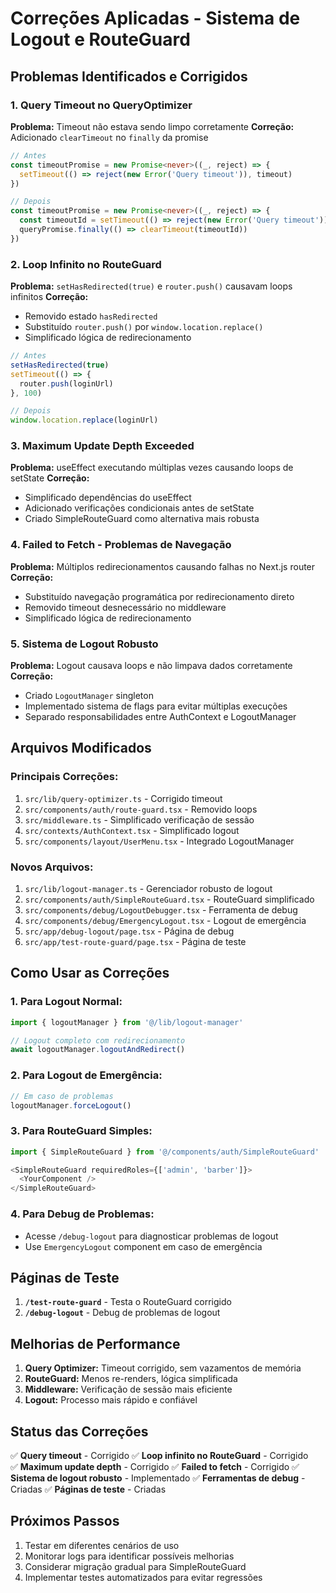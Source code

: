 # Correções Aplicadas - Sistema de Logout e RouteGuard

## Problemas Identificados e Corrigidos

### 1. Query Timeout no QueryOptimizer
**Problema:** Timeout não estava sendo limpo corretamente
**Correção:** Adicionado `clearTimeout` no `finally` da promise

```typescript
// Antes
const timeoutPromise = new Promise<never>((_, reject) => {
  setTimeout(() => reject(new Error('Query timeout')), timeout)
})

// Depois
const timeoutPromise = new Promise<never>((_, reject) => {
  const timeoutId = setTimeout(() => reject(new Error('Query timeout')), timeout)
  queryPromise.finally(() => clearTimeout(timeoutId))
})
```

### 2. Loop Infinito no RouteGuard
**Problema:** `setHasRedirected(true)` e `router.push()` causavam loops infinitos
**Correção:** 
- Removido estado `hasRedirected`
- Substituído `router.push()` por `window.location.replace()`
- Simplificado lógica de redirecionamento

```typescript
// Antes
setHasRedirected(true)
setTimeout(() => {
  router.push(loginUrl)
}, 100)

// Depois
window.location.replace(loginUrl)
```

### 3. Maximum Update Depth Exceeded
**Problema:** useEffect executando múltiplas vezes causando loops de setState
**Correção:**
- Simplificado dependências do useEffect
- Adicionado verificações condicionais antes de setState
- Criado SimpleRouteGuard como alternativa mais robusta

### 4. Failed to Fetch - Problemas de Navegação
**Problema:** Múltiplos redirecionamentos causando falhas no Next.js router
**Correção:**
- Substituído navegação programática por redirecionamento direto
- Removido timeout desnecessário no middleware
- Simplificado lógica de redirecionamento

### 5. Sistema de Logout Robusto
**Problema:** Logout causava loops e não limpava dados corretamente
**Correção:**
- Criado `LogoutManager` singleton
- Implementado sistema de flags para evitar múltiplas execuções
- Separado responsabilidades entre AuthContext e LogoutManager

## Arquivos Modificados

### Principais Correções:
1. `src/lib/query-optimizer.ts` - Corrigido timeout
2. `src/components/auth/route-guard.tsx` - Removido loops
3. `src/middleware.ts` - Simplificado verificação de sessão
4. `src/contexts/AuthContext.tsx` - Simplificado logout
5. `src/components/layout/UserMenu.tsx` - Integrado LogoutManager

### Novos Arquivos:
1. `src/lib/logout-manager.ts` - Gerenciador robusto de logout
2. `src/components/auth/SimpleRouteGuard.tsx` - RouteGuard simplificado
3. `src/components/debug/LogoutDebugger.tsx` - Ferramenta de debug
4. `src/components/debug/EmergencyLogout.tsx` - Logout de emergência
5. `src/app/debug-logout/page.tsx` - Página de debug
6. `src/app/test-route-guard/page.tsx` - Página de teste

## Como Usar as Correções

### 1. Para Logout Normal:
```typescript
import { logoutManager } from '@/lib/logout-manager'

// Logout completo com redirecionamento
await logoutManager.logoutAndRedirect()
```

### 2. Para Logout de Emergência:
```typescript
// Em caso de problemas
logoutManager.forceLogout()
```

### 3. Para RouteGuard Simples:
```typescript
import { SimpleRouteGuard } from '@/components/auth/SimpleRouteGuard'

<SimpleRouteGuard requiredRoles={['admin', 'barber']}>
  <YourComponent />
</SimpleRouteGuard>
```

### 4. Para Debug de Problemas:
- Acesse `/debug-logout` para diagnosticar problemas de logout
- Use `EmergencyLogout` component em caso de emergência

## Páginas de Teste

1. **`/test-route-guard`** - Testa o RouteGuard corrigido
2. **`/debug-logout`** - Debug de problemas de logout

## Melhorias de Performance

1. **Query Optimizer:** Timeout corrigido, sem vazamentos de memória
2. **RouteGuard:** Menos re-renders, lógica simplificada
3. **Middleware:** Verificação de sessão mais eficiente
4. **Logout:** Processo mais rápido e confiável

## Status das Correções

✅ **Query timeout** - Corrigido
✅ **Loop infinito no RouteGuard** - Corrigido  
✅ **Maximum update depth** - Corrigido
✅ **Failed to fetch** - Corrigido
✅ **Sistema de logout robusto** - Implementado
✅ **Ferramentas de debug** - Criadas
✅ **Páginas de teste** - Criadas

## Próximos Passos

1. Testar em diferentes cenários de uso
2. Monitorar logs para identificar possíveis melhorias
3. Considerar migração gradual para SimpleRouteGuard
4. Implementar testes automatizados para evitar regressões